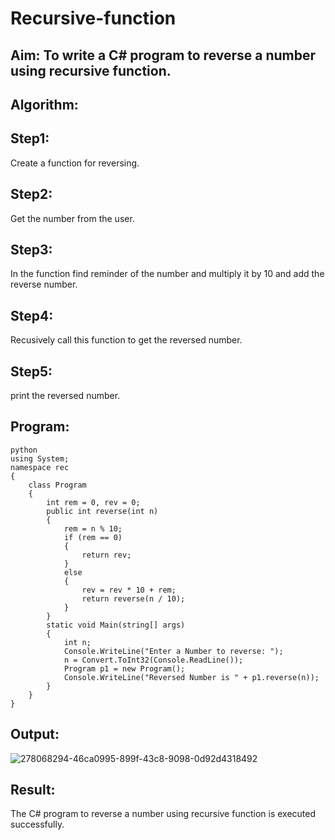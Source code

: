 # Recursive-function

## Aim: To write a C# program to reverse a number using recursive function.

## Algorithm:

## Step1:
Create a function for reversing.
## Step2:
Get the number from the user.
## Step3:
In the function find reminder of the number and multiply it by 10 and add the reverse number.
## Step4:
Recusively call this function to get the reversed number.
## Step5:
print the reversed number.

## Program:
```
python
using System;
namespace rec
{
    class Program
    {
        int rem = 0, rev = 0;
        public int reverse(int n)
        {
            rem = n % 10;
            if (rem == 0)
            {
                return rev;
            }
            else
            {
                rev = rev * 10 + rem;
                return reverse(n / 10);
            }
        }
        static void Main(string[] args)
        {
            int n;
            Console.WriteLine("Enter a Number to reverse: ");
            n = Convert.ToInt32(Console.ReadLine());
            Program p1 = new Program();
            Console.WriteLine("Reversed Number is " + p1.reverse(n));
        }
    }
}
```
## Output:
![278068294-46ca0995-899f-43c8-9098-0d92d4318492](https://github.com/Naveenvetrivel/Recursive-function/assets/94165322/4acf8ab0-17fe-4514-a63d-2c1c29df2dac)

## Result:
The C# program to reverse a number using recursive function is executed successfully.
